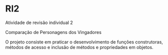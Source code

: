# RI2
Atividade de revisão individual 2


Comparação de Personagens dos Vingadores

O projeto consiste em praticar o desenvolvimento de funções construtoras, métodos de acesso e inclusão de métodos e propriedades em objetos.
